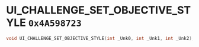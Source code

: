 # UI_CHALLENGE_SET_OBJECTIVE_STYLE `0x4A598723`

```cpp
void UI_CHALLENGE_SET_OBJECTIVE_STYLE(int _Unk0, int _Unk1, int _Unk2);
```